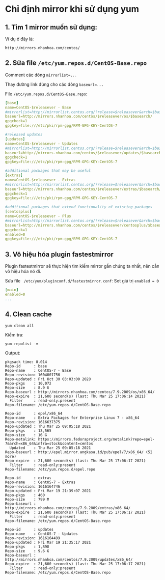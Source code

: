 # Chỉ định mirror khi sử dụng yum

## 1. Tìm 1 mirror muốn sử dụng:
Ví dụ ở đây là: 
```
http://mirrors.nhanhoa.com/centos/
```

## 2. Sửa file `/etc/yum.repos.d/CentOS-Base.repo`
Comment các dòng `mirrorlist=...`

Thay đường link đúng cho các dòng `baseurl=...`

File `/etc/yum.repos.d/CentOS-Base.repo`:
```yaml
[base]
name=CentOS-$releasever - Base
#mirrorlist=http://mirrorlist.centos.org/?release=$releasever&arch=$basearch&repo=os&infra=$infra
baseurl=http://mirrors.nhanhoa.com/centos/$releasever/os/$basearch/
gpgcheck=1
gpgkey=file:///etc/pki/rpm-gpg/RPM-GPG-KEY-CentOS-7

#released updates
[updates]
name=CentOS-$releasever - Updates
#mirrorlist=http://mirrorlist.centos.org/?release=$releasever&arch=$basearch&repo=updates&infra=$infra
baseurl=http://mirrors.nhanhoa.com/centos/$releasever/updates/$basearch/
gpgcheck=1
gpgkey=file:///etc/pki/rpm-gpg/RPM-GPG-KEY-CentOS-7

#additional packages that may be useful
[extras]
name=CentOS-$releasever - Extras
#mirrorlist=http://mirrorlist.centos.org/?release=$releasever&arch=$basearch&repo=extras&infra=$infra
baseurl=http://mirrors.nhanhoa.com/centos/$releasever/extras/$basearch/
gpgcheck=1
gpgkey=file:///etc/pki/rpm-gpg/RPM-GPG-KEY-CentOS-7

#additional packages that extend functionality of existing packages
[centosplus]
name=CentOS-$releasever - Plus
#mirrorlist=http://mirrorlist.centos.org/?release=$releasever&arch=$basearch&repo=centosplus&infra=$infra
baseurl=http://mirrors.nhanhoa.com/centos/$releasever/centosplus/$basearch/
gpgcheck=1
enabled=0
gpgkey=file:///etc/pki/rpm-gpg/RPM-GPG-KEY-CentOS-7
```

## 3. Vô hiệu hóa plugin fastestmirror
Plugin fastestmirror sẽ thực hiện tìm kiếm mirror gần chúng ta nhất, nên cần vô hiệu hóa nó đi.

Sửa file ` /etc/yum/pluginconf.d/fastestmirror.conf`: Set giá trị `enabled = 0`
```yaml
[main]
enabled=0
...
```

## 4. Clean cache
```
yum clean all
```

Kiểm tra:
```
yum repolist -v
```
Output:
```
pkgsack time: 0.014
Repo-id      : base
Repo-name    : CentOS-7 - Base
Repo-revision: 1604001756
Repo-updated : Fri Oct 30 03:03:00 2020
Repo-pkgs    : 10,072
Repo-size    : 8.9 G
Repo-baseurl : http://mirrors.nhanhoa.com/centos/7.9.2009/os/x86_64/
Repo-expire  : 21,600 second(s) (last: Thu Mar 25 17:06:14 2021)
  Filter     : read-only:present
Repo-filename: /etc/yum.repos.d/CentOS-Base.repo

Repo-id      : epel/x86_64
Repo-name    : Extra Packages for Enterprise Linux 7 - x86_64
Repo-revision: 1616637375
Repo-updated : Thu Mar 25 09:05:18 2021
Repo-pkgs    : 13,565
Repo-size    : 16 G
Repo-metalink: https://mirrors.fedoraproject.org/metalink?repo=epel-7&arch=x86_64&infra=stock&content=centos
  Updated    : Thu Mar 25 09:05:18 2021
Repo-baseurl : http://epel.mirror.angkasa.id/pub/epel/7/x86_64/ (52 more)
Repo-expire  : 21,600 second(s) (last: Thu Mar 25 17:06:17 2021)
  Filter     : read-only:present
Repo-filename: /etc/yum.repos.d/epel.repo

Repo-id      : extras
Repo-name    : CentOS-7 - Extras
Repo-revision: 1616164746
Repo-updated : Fri Mar 19 21:39:07 2021
Repo-pkgs    : 460
Repo-size    : 799 M
Repo-baseurl : http://mirrors.nhanhoa.com/centos/7.9.2009/extras/x86_64/
Repo-expire  : 21,600 second(s) (last: Thu Mar 25 17:06:17 2021)
  Filter     : read-only:present
Repo-filename: /etc/yum.repos.d/CentOS-Base.repo

Repo-id      : updates
Repo-name    : CentOS-7 - Updates
Repo-revision: 1616164499
Repo-updated : Fri Mar 19 21:35:17 2021
Repo-pkgs    : 1,898
Repo-size    : 9.6 G
Repo-baseurl : http://mirrors.nhanhoa.com/centos/7.9.2009/updates/x86_64/
Repo-expire  : 21,600 second(s) (last: Thu Mar 25 17:06:17 2021)
  Filter     : read-only:present
Repo-filename: /etc/yum.repos.d/CentOS-Base.repo
```